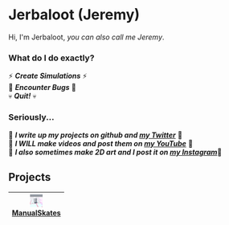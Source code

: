 # Jerbaloot (Jeremy)
Hi, I'm Jerbaloot, *you can also call me Jeremy*. 

### **What do I do exactly?**

   ⚡ ***Create Simulations*** ⚡<br>
   🤔 ***Encounter Bugs*** 🤔<br>
   💀 ***Quit!*** 💀 <br>

<!--
1. Trying out programming ideas and then figuring out why they're actually not very good ideas. 
2. Write up my conclusions so check out the Read-Mes for the repositories if you want to see my thoughts and conclusions.
-->

### Seriously...

💬 ***I write up my projects on github and <a href="https://twitter.com/Jerbaloot">my Twitter***</a> 💬<br>
🎥 ***I WILL make videos and post them on <a href="https://youtube.com/@Jerbaloot">my YouTube***</a> 🎥<br>
🎨 ***I also sometimes make 2D art and I post it on <a href="https://instagram.com/Jerbaloot">my Instagram***</a>🎨

## Projects

<!--
### Godot
-->
| <a href="https://github.com/Jerbaloot/ManualSkates"><img style="max-width: 25px;" src="https://github.com/Jerbaloot/ManualSkates/blob/main/icon_small.png"><br>ManualSkates</a> |
| -------- |

<!--
**Jerbaloot/Jerbaloot** is a ✨ _special_ ✨ repository because its `README.md` (this file) appears on your GitHub profile.

Here are some ideas to get you started:

- 🔭 I’m currently working on ...
- 🌱 I’m currently learning ...
- 👯 I’m looking to collaborate on ...
- 🤔 I’m looking for help with ...
- 💬 Ask me about ...
- 📫 How to reach me: ...
- 😄 Pronouns: ...
- ⚡ Fun fact: ...
-->
#
